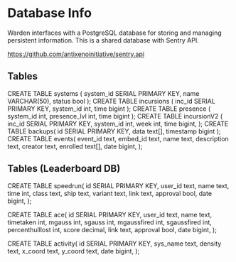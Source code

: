# Database Info

Warden interfaces with a PostgreSQL database for storing and managing persistent information. This is a shared database with Sentry API.

https://github.com/antixenoinitiative/sentry.api

## Tables

CREATE TABLE systems (
    system_id       SERIAL PRIMARY KEY,
    name            VARCHAR(50),
    status          bool
);
CREATE TABLE incursions (
    inc_id          SERIAL PRIMARY KEY,
    system_id       int,
    time            bigint
);
CREATE TABLE presence (
    system_id       int,
    presence_lvl    int,
    time            bigint
);
CREATE TABLE incursionV2 (
    inc_id          SERIAL PRIMARY KEY,
    system_id       int,
    week            int,
    time            bigint,
);
CREATE TABLE backups(
    id              SERIAL PRIMARY KEY,
    data            text[],
    timestamp       bigint
);
CREATE TABLE events(
    event_id        text,
    embed_id        text,
    name            text,
    description     text,
    creator         text,
    enrolled        text[],
    date            bigint,
);

## Tables (Leaderboard DB)

CREATE TABLE speedrun(
    id              SERIAL PRIMARY KEY,
    user_id         text,
    name            text,
    time            int,
    class           text,
    ship            text,
    variant         text,
    link            text,
    approval        bool,
    date            bigint,
);

CREATE TABLE ace(
    id              SERIAL PRIMARY KEY,
    user_id         text,
    name            text,
    timetaken       int,
    mgauss          int,
    sgauss          int,
    mgaussfired     int,
    sgaussfired     int,
    percenthulllost int,
    score           decimal,
    link            text,
    approval        bool,
    date            bigint,
);

CREATE TABLE activity(
    id              SERIAL PRIMARY KEY,
    sys_name        text,
    density         text,
    x_coord         text,
    y_coord         text,
    date            bigint,
);